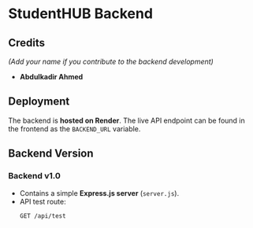 # **StudentHUB Backend**

## **Credits**  
*(Add your name if you contribute to the backend development)*  
- **Abdulkadir Ahmed**  

## **Deployment**  
The backend is **hosted on Render**. The live API endpoint can be found in the frontend as the `BACKEND_URL` variable.  

## **Backend Version**  

### **Backend v1.0**  
- Contains a simple **Express.js server** (`server.js`).  
- API test route:  
  ```http
  GET /api/test
